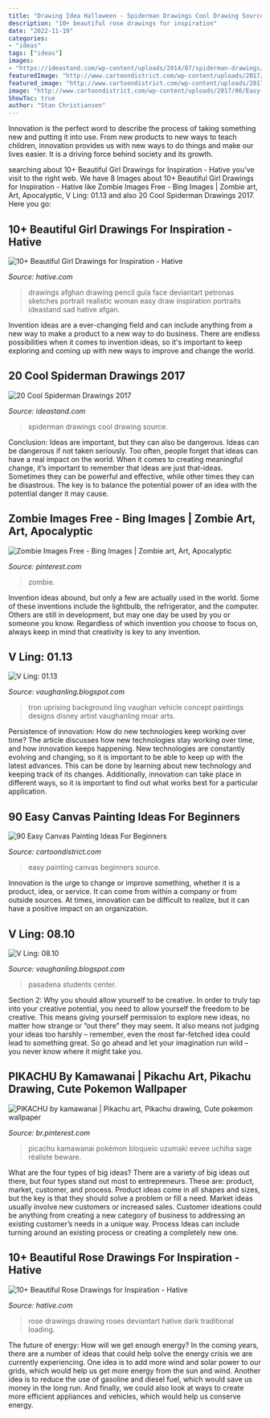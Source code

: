 ```yaml
---
title: "Drawing Idea Halloween - Spiderman Drawings Cool Drawing Source"
description: "10+ beautiful rose drawings for inspiration"
date: "2022-11-19"
categories:
- "ideas"
tags: ["ideas"]
images:
- "https://ideastand.com/wp-content/uploads/2014/07/spiderman-drawings/12-spiderman-drawings.jpg"
featuredImage: "http://www.cartoondistrict.com/wp-content/uploads/2017/06/Easy-Canvas-Painting-Ideas-For-Beginners10-1.jpg"
featured_image: "http://www.cartoondistrict.com/wp-content/uploads/2017/06/Easy-Canvas-Painting-Ideas-For-Beginners10-1.jpg"
image: "http://www.cartoondistrict.com/wp-content/uploads/2017/06/Easy-Canvas-Painting-Ideas-For-Beginners10-1.jpg"
ShowToc: true
author: "Stan Christiansen"
---
```



Innovation is the perfect word to describe the process of taking something new and putting it into use. From new products to new ways to teach children, innovation provides us with new ways to do things and make our lives easier. It is a driving force behind society and its growth.

	

		
searching about 10+ Beautiful Girl Drawings for Inspiration - Hative you've visit to the right web. We have 8 Images about 10+ Beautiful Girl Drawings for Inspiration - Hative like Zombie Images Free - Bing Images | Zombie art, Art, Apocalyptic, V Ling: 01.13 and also 20 Cool Spiderman Drawings 2017. Here you go:
		
    
## 10+ Beautiful Girl Drawings For Inspiration - Hative

<img loading=lazy src="https://hative.com/wp-content/uploads/2013/09/girl-drawings/girl-drawing-9.jpg" onerror="this.onerror=null;this.src='https://tse4.mm.bing.net/th?id=OIP.lCob62ca2_L0e29mZzvvggHaKf&amp;pid=15.1';" alt="10+ Beautiful Girl Drawings for Inspiration - Hative">

_Source: hative.com_

>drawings afghan drawing pencil gula face deviantart petronas sketches portrait realistic woman easy draw inspiration portraits ideastand sad hative afgan. 

	

Invention ideas are a ever-changing field and can include anything from a new way to make a product to a new way to do business. There are endless possibilities when it comes to invention ideas, so it's important to keep exploring and coming up with new ways to improve and change the world.

    
## 20 Cool Spiderman Drawings 2017

<img loading=lazy src="https://ideastand.com/wp-content/uploads/2014/07/spiderman-drawings/12-spiderman-drawings.jpg" onerror="this.onerror=null;this.src='https://tse1.mm.bing.net/th?id=OIP.iV1GBrZlSlHbUY6l3lkfAwHaJl&amp;pid=15.1';" alt="20 Cool Spiderman Drawings 2017">

_Source: ideastand.com_

>spiderman drawings cool drawing source. 

	

Conclusion: Ideas are important, but they can also be dangerous.
Ideas can be dangerous if not taken seriously. Too often, people forget that ideas can have a real impact on the world. When it comes to creating meaningful change, it’s important to remember that ideas are just that-ideas. Sometimes they can be powerful and effective, while other times they can be disastrous. The key is to balance the potential power of an idea with the potential danger it may cause.

    
## Zombie Images Free - Bing Images | Zombie Art, Art, Apocalyptic

<img loading=lazy src="https://i.pinimg.com/736x/77/20/00/77200037decaa9291f6e259fa23b74c0--zombie-art-horror-art.jpg" onerror="this.onerror=null;this.src='https://tse4.mm.bing.net/th?id=OIP.YQ7PyM-AKPphPL1Vzk6u8gHaEv&amp;pid=15.1';" alt="Zombie Images Free - Bing Images | Zombie art, Art, Apocalyptic">

_Source: pinterest.com_

>zombie. 

	

Invention ideas abound, but only a few are actually used in the world. Some of these inventions include the lightbulb, the refrigerator, and the computer. Others are still in development, but may one day be used by you or someone you know. Regardless of which invention you choose to focus on, always keep in mind that creativity is key to any invention.

    
## V Ling: 01.13

<img loading=lazy src="https://3.bp.blogspot.com/-2QK8SKgOta8/UO4tks_50MI/AAAAAAAAHOQ/Lqy4uiZElrM/s1600/bridgebgb.jpg" onerror="this.onerror=null;this.src='https://tse2.mm.bing.net/th?id=OIP.IyaIo-KsvvLd9n114rEDagHaEK&amp;pid=15.1';" alt="V Ling: 01.13">

_Source: vaughanling.blogspot.com_

>tron uprising background ling vaughan vehicle concept paintings designs disney artist vaughanling moar arts. 

	

Persistence of innovation: How do new technologies keep working over time?
The article discusses how new technologies stay working over time, and how innovation keeps happening. New technologies are constantly evolving and changing, so it is important to be able to keep up with the latest advances. This can be done by learning about new technology and keeping track of its changes. Additionally, innovation can take place in different ways, so it is important to find out what works best for a particular application.

    
## 90 Easy Canvas Painting Ideas For Beginners

<img loading=lazy src="http://www.cartoondistrict.com/wp-content/uploads/2017/06/Easy-Canvas-Painting-Ideas-For-Beginners10-1.jpg" onerror="this.onerror=null;this.src='https://tse2.mm.bing.net/th?id=OIP.urGPUQN3O3srcjSxK6bW6wHaJg&amp;pid=15.1';" alt="90 Easy Canvas Painting Ideas For Beginners">

_Source: cartoondistrict.com_

>easy painting canvas beginners source. 

	

Innovation is the urge to change or improve something, whether it is a product, idea, or service. It can come from within a company or from outside sources. At times, innovation can be difficult to realize, but it can have a positive impact on an organization.

    
## V Ling: 08.10

<img loading=lazy src="https://4.bp.blogspot.com/_annTPGBcsB4/TG9qICYSRjI/AAAAAAAAD3c/W6fEb69frwg/s1600/IMGP5817.JPG" onerror="this.onerror=null;this.src='https://tse3.mm.bing.net/th?id=OIP.b4uUiVtEnpu4QxMXzleEfwHaE7&amp;pid=15.1';" alt="V Ling: 08.10">

_Source: vaughanling.blogspot.com_

>pasadena students center. 

	

Section 2: Why you should allow yourself to be creative.
In order to truly tap into your creative potential, you need to allow yourself the freedom to be creative. This means giving yourself permission to explore new ideas, no matter how strange or “out there” they may seem. It also means not judging your ideas too harshly – remember, even the most far-fetched idea could lead to something great. So go ahead and let your imagination run wild – you never know where it might take you.

    
## PIKACHU By Kamawanai | Pikachu Art, Pikachu Drawing, Cute Pokemon Wallpaper

<img loading=lazy src="https://i.pinimg.com/736x/25/21/b0/2521b0faf925679f290b5d4ad161d45c.jpg" onerror="this.onerror=null;this.src='https://tse3.mm.bing.net/th?id=OIP.WipCgBzUae2a3_qpVW6xOgHaKL&amp;pid=15.1';" alt="PIKACHU by kamawanai | Pikachu art, Pikachu drawing, Cute pokemon wallpaper">

_Source: br.pinterest.com_

>picachu kamawanai pokémon bloqueio uzumaki eevee uchiha sage réaliste beware. 

	

What are the four types of big ideas?
There are a variety of big ideas out there, but four types stand out most to entrepreneurs. These are: product, market, customer, and process. Product ideas come in all shapes and sizes, but the key is that they should solve a problem or fill a need. Market ideas usually involve new customers or increased sales. Customer ideations could be anything from creating a new category of business to addressing an existing customer’s needs in a unique way. Process Ideas can include turning around an existing process or creating a completely new one.

    
## 10+ Beautiful Rose Drawings For Inspiration - Hative

<img loading=lazy src="https://hative.com/wp-content/uploads/2013/09/rose-drawings/rose-drawing-9.jpg" onerror="this.onerror=null;this.src='https://tse4.mm.bing.net/th?id=OIP.GtWrEHg3XrfF3BpZP71JxQHaFj&amp;pid=15.1';" alt="10+ Beautiful Rose Drawings for Inspiration - Hative">

_Source: hative.com_

>rose drawings drawing roses deviantart hative dark traditional loading. 

	

The future of energy: How will we get enough energy?
In the coming years, there are a number of ideas that could help solve the energy crisis we are currently experiencing. One idea is to add more wind and solar power to our grids, which would help us get more energy from the sun and wind. Another idea is to reduce the use of gasoline and diesel fuel, which would save us money in the long run. And finally, we could also look at ways to create more efficient appliances and vehicles, which would help us conserve energy.

